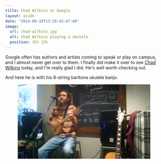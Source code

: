 ```yaml
---
title: Chad Wilkins at Google
layout: aside
date: "2014-08-19T13:20:43-07:00"
image:
  url: chad-wilkins.jpg
  alt: Chad Wilkins playing a ukulele
  position: 35% 15%
---
```


Google often has authors and artists coming to speak or play on campus, and I almost never get over
to them. I finally did make it over to see [Chad Wilkins][] today, and I'm really glad I did. He's
well worth checking out.

And here he is with his 8-string baritone ukulele banjo.

<figure class="outset">
  <img src="ukelele-banjo.jpg">
</figure>

[Chad Wilkins]: http://chadwilkinsmusic.com/
